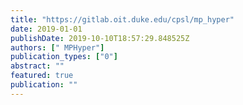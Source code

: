 ```yaml
---
title: "https://gitlab.oit.duke.edu/cpsl/mp_hyper"
date: 2019-01-01
publishDate: 2019-10-10T18:57:29.848525Z
authors: [" MPHyper"]
publication_types: ["0"]
abstract: ""
featured: true
publication: ""
---
```


